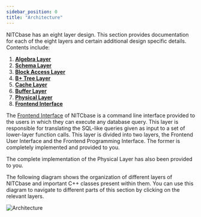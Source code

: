 ```yaml
---
sidebar_position: 0
title: "Architecture"
---
```


NITCbase has an eight layer design. This section provides documentation for each of the eight layers and certain additional design specific details. Contents include:

1. [**Algebra Layer**](../Design/Algebra%20Layer.md)
2. [**Schema Layer**](../Design/Schema%20Layer.md)
3. [**Block Access Layer**](../Design/Block%20Access%20Layer.md)
4. [**B+ Tree Layer**](../Design/B+%20Tree%20Layer.md)
5. [**Cache Layer**](../Design/Cache%20Layer/intro.md)
6. [**Buffer Layer**](../Design/Buffer%20Layer/intro.md)
7. [**Physical Layer**](../Design/Physical%20Layer.md)
8. [**Frontend Interface**](../Design/Frontend.md)

The [Frontend Interface](../Design/Frontend.md) of NITCbase is a command line interface provided to the users in which they can execute any database query. This layer is responsible for translating the SQL-like queries given as input to a set of lower-layer function calls. This layer is divided into two layers, the Frontend User Interface and the Frontend Programming Interface. The former is completely implemented and provided to you.

The complete implementation of the Physical Layer has also been provided to you.

The following diagram shows the organization of different layers of NITCbase and important C++ classes present within them.
You can use this diagram to navigate to different parts of this section by clicking on the relevant layers.

![Architecture](../../static/img/Architecture.svg)
